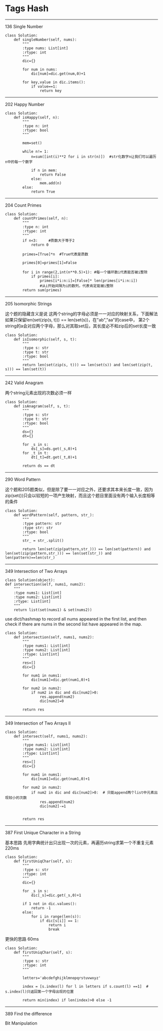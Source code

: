 # Tags Hash

---

136 Single Number

```
class Solution:
    def singleNumber(self, nums):
        """
        :type nums: List[int]
        :rtype: int
        """
        dic={}

        for num in nums:
            dic[num]=dic.get(num,0)+1

        for key,value in dic.items():
            if value==1:
                return key
```

---

202 Happy Number

```
class Solution:
    def isHappy(self, n):
        """
        :type n: int
        :rtype: bool
        """

        mem=set()

        while n!= 1:
            n=sum([int(i)**2 for i in str(n)])  #str化数字n让我们可以遍历n中的每一个数字

            if n in mem:
                return False
            else:
                mem.add(n)
        else:
            return True
```

---

204 Count Primes

```
class Solution:
    def countPrimes(self, n):
        """
        :type n: int
        :rtype: int
        """
        if n<3:     #质数大于等于2
            return 0

        primes=[True]*n  #True代表是质数

        primes[0]=primes[1]=False

        for i in range(2,int(n**0.5)+1): #每一个循环数i代表能否被i整除
            if primes[i]:  
                primes[i*i:n:i]=[False]* len(primes[i*i:n:i]) 
                #从i开始间隔为i的数列，代表肯定能被i整除
        return sum(primes)
```

---

205 Isomorphic Strings

这个题的隐藏含义是说 这两个string的字母必须是一一对应的映射关系，下面解法如果只保留len\(set\(zip\(s, t\)\)\) == len\(set\(s\)\)，在"ab","aa"的case中， 第2个string的a会对应两个字母，那么对其取set后，其长度必不和zip后的set长度一致

```
class Solution:
    def isIsomorphic(self, s, t):
        """
        :type s: str
        :type t: str
        :rtype: bool
        """
        return len(set(zip(s, t))) == len(set(s)) and len(set(zip(t, s))) == len(set(t))
```

---

242 Valid Anagram

两个string元素出现的次数必须一样

```
class Solution:
    def isAnagram(self, s, t):
        """
        :type s: str
        :type t: str
        :rtype: bool
        """
        ds={}
        dt={}

        for _s in s:
            ds[_s]=ds.get(_s,0)+1
        for _t in t:
            dt[_t]=dt.get(_t,0)+1

        return ds == dt
```

---

290 Word Pattern

这个题和205题类似，但是除了要一一对应之外，还要求其本来长度一致，因为zip\(set\(\)\)只会以较短的一项产生映射，而且这个题目里面没有两个输入长度相等的条件

```
class Solution:
    def wordPattern(self, pattern, str_):
        """
        :type pattern: str
        :type str: str
        :rtype: bool
        """
        str_ = str_.split()

        return len(set(zip(pattern,str_))) == len(set(pattern)) and len(set(zip(pattern,str_))) == len(set(str_)) and len(pattern)==len(str_)
```

---

349 Intersection of Two Arrays

```
class Solution(object):
def intersection(self, nums1, nums2):
    """
    :type nums1: List[int]
    :type nums2: List[int]
    :rtype: List[int]
    """
    return list(set(nums1) & set(nums2))
```

use dict/hashmap to record all nums appeared in the first list, and then check if there are nums in the second list have appeared in the map.

```
class Solution:
    def intersection(self, nums1, nums2):
        """
        :type nums1: List[int]
        :type nums2: List[int]
        :rtype: List[int]
        """
        res=[]
        dic={}

        for num1 in nums1:
            dic[num1]=dic.get(num1,0)+1

        for num2 in nums2:
            if num2 in dic and dic[num2]>0:
                res.append(num2)
                dic[num2]=0

        return res
```

---

349 Intersection of Two Arrays II

```
class Solution:
    def intersect(self, nums1, nums2):
        """
        :type nums1: List[int]
        :type nums2: List[int]
        :rtype: List[int]
        """
        res=[]
        dic={}

        for num1 in nums1:
            dic[num1]=dic.get(num1,0)+1

        for num2 in nums2: 
            if num2 in dic and dic[num2]>0:  # 只能append两个list中元素出现较小的次数
                res.append(num2)
                dic[num2]-=1


        return res
```

---

387 First  Unique Character in a String

基本思路 先用字典统计出只出现一次的元素，再遍历string求第一个不重复元素220ms

```
class Solution:
    def firstUniqChar(self, s):
        """
        :type s: str
        :rtype: int
        """
        dic={}
        
        for _s in s:
            dic[_s]=dic.get(_s,0)+1
        
        if 1 not in dic.values():
            return -1
        else:
            for i in range(len(s)):
                if dic[s[i]] == 1:
                    return i
                    break
```

更快的思路 60ms

```
class Solution:
    def firstUniqChar(self, s):
        """
        :type s: str
        :rtype: int
        """
        
        letters='abcdefghijklmnopqrstuvwxyz'
        
        index = [s.index(l) for l in letters if s.count(l) ==1]  # s.index(l)只返回第一个字母出现的位置 
        
        return min(index) if len(index)>0 else -1
```

---

389 Find the difference

Bit Manipulation



